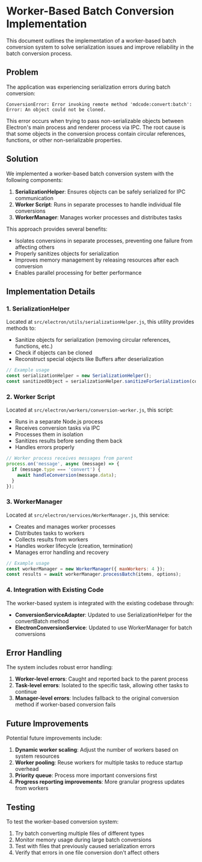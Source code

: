 # Worker-Based Batch Conversion Implementation

This document outlines the implementation of a worker-based batch conversion system to solve serialization issues and improve reliability in the batch conversion process.

## Problem

The application was experiencing serialization errors during batch conversion:

```
ConversionError: Error invoking remote method 'mdcode:convert:batch': Error: An object could not be cloned.
```

This error occurs when trying to pass non-serializable objects between Electron's main process and renderer process via IPC. The root cause is that some objects in the conversion process contain circular references, functions, or other non-serializable properties.

## Solution

We implemented a worker-based batch conversion system with the following components:

1. **SerializationHelper**: Ensures objects can be safely serialized for IPC communication
2. **Worker Script**: Runs in separate processes to handle individual file conversions
3. **WorkerManager**: Manages worker processes and distributes tasks

This approach provides several benefits:
- Isolates conversions in separate processes, preventing one failure from affecting others
- Properly sanitizes objects for serialization
- Improves memory management by releasing resources after each conversion
- Enables parallel processing for better performance

## Implementation Details

### 1. SerializationHelper

Located at `src/electron/utils/serializationHelper.js`, this utility provides methods to:
- Sanitize objects for serialization (removing circular references, functions, etc.)
- Check if objects can be cloned
- Reconstruct special objects like Buffers after deserialization

```javascript
// Example usage
const serializationHelper = new SerializationHelper();
const sanitizedObject = serializationHelper.sanitizeForSerialization(complexObject);
```

### 2. Worker Script

Located at `src/electron/workers/conversion-worker.js`, this script:
- Runs in a separate Node.js process
- Receives conversion tasks via IPC
- Processes them in isolation
- Sanitizes results before sending them back
- Handles errors properly

```javascript
// Worker process receives messages from parent
process.on('message', async (message) => {
  if (message.type === 'convert') {
    await handleConversion(message.data);
  }
});
```

### 3. WorkerManager

Located at `src/electron/services/WorkerManager.js`, this service:
- Creates and manages worker processes
- Distributes tasks to workers
- Collects results from workers
- Handles worker lifecycle (creation, termination)
- Manages error handling and recovery

```javascript
// Example usage
const workerManager = new WorkerManager({ maxWorkers: 4 });
const results = await workerManager.processBatch(items, options);
```

### 4. Integration with Existing Code

The worker-based system is integrated with the existing codebase through:

- **ConversionServiceAdapter**: Updated to use SerializationHelper for the convertBatch method
- **ElectronConversionService**: Updated to use WorkerManager for batch conversions

## Error Handling

The system includes robust error handling:

1. **Worker-level errors**: Caught and reported back to the parent process
2. **Task-level errors**: Isolated to the specific task, allowing other tasks to continue
3. **Manager-level errors**: Includes fallback to the original conversion method if worker-based conversion fails

## Future Improvements

Potential future improvements include:

1. **Dynamic worker scaling**: Adjust the number of workers based on system resources
2. **Worker pooling**: Reuse workers for multiple tasks to reduce startup overhead
3. **Priority queue**: Process more important conversions first
4. **Progress reporting improvements**: More granular progress updates from workers

## Testing

To test the worker-based conversion system:

1. Try batch converting multiple files of different types
2. Monitor memory usage during large batch conversions
3. Test with files that previously caused serialization errors
4. Verify that errors in one file conversion don't affect others